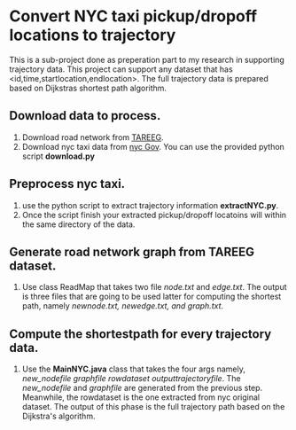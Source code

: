 # Convert NYC taxi pickup/dropoff locations to trajectory 
This is a sub-project done as preperation part to my research in supporting trajectory data. This project can support any dataset that has <id,time,startlocation,endlocation>. The full trajectory data is prepared based on Dijkstras shortest path algorithm. 

## Download data to process. 
1. Download road network from [TAREEG](http://www.tareeg.org/).
2. Download nyc taxi data from [nyc Gov](http://www.nyc.gov/html/tlc/html/about/trip_record_data.shtml). You can use the provided python script **download.py**

## Preprocess nyc taxi. 
1. use the python script to extract trajectory information **extractNYC.py**. 
2. Once the script finish your extracted pickup/dropoff locatoins will within the same directory of the data. 

## Generate road network graph from TAREEG dataset. 
1. Use class ReadMap that takes two file *node.txt* and *edge.txt*. The output is three files that are going to be used latter for computing the shortest path, namely *newnode.txt, newedge.txt, and graph.txt*.

## Compute the shortestpath for every trajectory data. 
1. Use the **MainNYC.java** class that takes the four args namely, *new_nodefile graphfile rowdataset outputtrajectoryfile*. The *new_nodefile* and *graphfile* are generated from the previous step. Meanwhile, the rowdataset is the one extracted from nyc original dataset. The output of this phase is the full trajectory path based on the Dijkstra's algorithm. 
